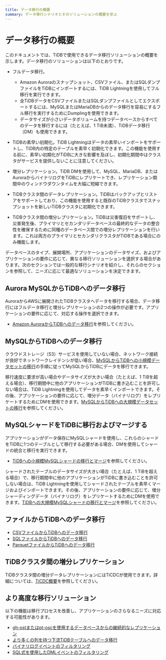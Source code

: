 ```yaml
---
title: データ移行の概要
summary: データ移行シナリオとそのソリューションの概要を学ぶ
---
```


# データ移行の概要

このドキュメントでは、TiDBで使用できるデータ移行ソリューションの概要を示します。データ移行のソリューションは以下のとおりです。

- フルデータ移行。
    - Amazon Auroraのスナップショット、CSVファイル、またはSQLダンプファイルをTiDBにインポートするには、TiDB Lightningを使用してフル移行を実行できます。
    - 全TiDBデータをCSVファイルまたはSQLダンプファイルとしてエクスポートするには、MySQLまたはMariaDBからのデータ移行を容易にするフル移行を実行するためにDumplingを使用できます。
    - データサイズが小さいデータボリュームを持つデータベースからすべてのデータを移行するには（たとえば、1 TiB未満）、TiDBデータ移行（DM）も使用できます。

- TiDBの素早い初期化。TiDB Lightningはデータの素早いインポートをサポートし、TiDB内の特定のテーブルを素早く初期化できます。この機能を使用する前に、素早い初期化がTiDBに大きな影響を及ぼし、初期化期間中はクラスタがサービスを提供しないことに注意してください。

- 増分レプリケーション。TiDB DMを使用して、MySQL、MariaDB、またはAuroraからバイナリログをTiDBにレプリケートでき、レプリケーション期間中のウィンドウダウンタイムを大幅に短縮できます。

- TiDBクラスタ間のデータレプリケーション。TiDBはバックアップとリストアをサポートしており、この機能を使用すると既存のTiDBクラスタでスナップショットを新しいTiDBクラスタに初期化できます。

- TiDBクラスタ間の増分レプリケーション。TiDBは災害復旧をサポートし、災害発生後、プライマリとセカンダリデータベースの最終的なデータの整合性を確保するために同種のデータベース間での増分レプリケーションを行います。これは両方のプライマリとセカンダリクラスタがTiDBである場合にのみ機能します。

データベースのタイプ、展開場所、アプリケーションのデータサイズ、およびアプリケーションの要件に応じて、異なる移行ソリューションを選択する場合があります。次のセクションでは一般的な移行シナリオを紹介し、それらのセクションを参照して、ニーズに応じて最適なソリューションを決定できます。

## Aurora MySQLからTiDBへのデータ移行

AuroraからAWSに展開されたTiDBクラスタへデータを移行する場合、データ移行にはフルデータ移行と増分レプリケーションの2つの操作が必要です。アプリケーションの要件に応じて、対応する操作を選択できます。

- [Amazon AuroraからTiDBへのデータ移行](/migrate-aurora-to-tidb.md)を参照してください。

## MySQLからTiDBへのデータ移行

クラウドストレージ（S3）サービスを使用していない場合、ネットワーク接続が良好でネットワークレイテンシが低い場合、[MySQLからTiDBへの小規模データセットの移行](/migrate-small-mysql-to-tidb.md)の手順に従ってMySQLからTiDBにデータを移行できます。

移行速度に要求が高い場合やデータサイズが大きい場合（たとえば、1 TiBを超える場合）、移行期間中に他のアプリケーションがTiDBに書き込むことを許可しない場合は、TiDB Lightningを使用してデータを素早くインポートできます。その後、アプリケーションの要件に応じて、増分データ（バイナリログ）をレプリケートするためにDMを使用できます。[MySQLからTiDBへの大規模データセットの移行](/migrate-large-mysql-to-tidb.md)を参照してください。

## MySQLシャードをTiDBに移行およびマージする

アプリケーションがデータ保存にMySQLシャードを使用し、これらのシャードをTiDBに1つのテーブルとして移行する必要がある場合、DMを使用してシャードの統合と移行を実行できます。

- [TiDBへの小規模MySQLシャードの移行とマージ](/migrate-small-mysql-shards-to-tidb.md)を参照してください。

シャードされたテーブルのデータサイズが大きい場合（たとえば、1 TiBを超える場合）で、移行期間中に他のアプリケーションがTiDBに書き込むことを許可しない場合は、TiDB Lightningを使用してシャードされたテーブルを素早くマージおよびインポートできます。その後、アプリケーションの要件に応じて、増分シャーディングデータ（バイナリログ）をレプリケートするためにDMを使用できます。[TiDBへの大規模MySQLシャードの移行とマージ](/migrate-large-mysql-shards-to-tidb.md)を参照してください。

## ファイルからTiDBへのデータ移行

- [CSVファイルからTiDBへのデータ移行](/migrate-from-csv-files-to-tidb.md)
- [SQLファイルからTiDBへのデータ移行](/migrate-from-sql-files-to-tidb.md)
- [ParquetファイルからTiDBへのデータ移行](/migrate-from-parquet-files-to-tidb.md)

## TiDBクラスタ間の増分レプリケーション

TiDBクラスタ間の増分データレプリケーションにはTiCDCが使用できます。詳細については、[TiCDC概要](/ticdc/ticdc-overview.md)を参照してください。

## より高度な移行ソリューション

以下の機能は移行プロセスを改善し、アプリケーションのさらなるニーズに対応する可能性があります。

- [gh-ostまたはpt-oscを使用するデータベースからの継続的なレプリケーション](/migrate-with-pt-ghost.md)
- [より多くの列を持つ下流TiDBテーブルへのデータ移行](/migrate-with-more-columns-downstream.md)
- [バイナリログイベントのフィルタリング](/filter-binlog-event.md)
- [SQL式を使用したDMLイベントのフィルタリング](/filter-dml-event.md)